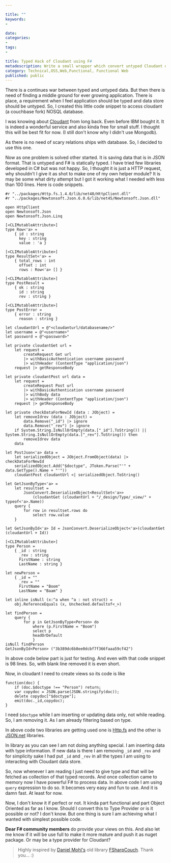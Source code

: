 ```yaml
---

title: ""
keywords:
- 

date: 
categories:
- 
tags:
- 

title: Typed Hack of Cloudant using F#
metadescription: Write a small wrapper which convert untyped Cloudant data to typed F# data 
category: Technical,OSS,Web,Functional, Functional Web 
published: public
---
```

There is a continues war between typed and untyped data. But then there is need of finding a middle ground for ever growing application. There is place, a requirement when I feel application should be typed and data store should be untyped. So, I created this little code snippet to access cloudant (a couchbase fork) NOSQL database. 

 

I was knowing about [Cloudant](http://cloudant.com) from long back. Even before IBM bought it. It is indeed a wonderful service and also kinda free for small stuff. I thought this will be best fit for now. (I still don't know why I didn't use Mongodb). 

As there is no need of scary relations ships with database. So, I decided to use this one. 

Now as one problem is solved other started. It is saving data that is in JSON format. That is untyped and F# is statically typed. I have tried few libraries developed in C# but was not happy. So, I thought it is just a HTTP request, why shouldn't I give it as shot to make one of my own helper module? It is may be some what dirty attempt but I got it working what I needed with less than 100 lines. Here is code snippets.


	#r "../packages/Http.fs.1.4.0/lib/net40/HttpClient.dll"
	#r "../packages/Newtonsoft.Json.6.0.6/lib/net45/Newtonsoft.Json.dll"
	
	open HttpClient
	open Newtonsoft.Json
	open Newtonsoft.Json.Linq
	
	[<CLIMutableAttribute>]
	type Row<'a> = 
	    { id : string
	      key : string
	      value : 'a }
	
	[<CLIMutableAttribute>]
	type ResultSet<'a> = 
	    { total_rows : int
	      offset : int
	      rows : Row<'a> [] }
	
	[<CLIMutableAttribute>]
	type PostResult = 
	    { ok : string
	      id : string
	      rev : string }
	
	[<CLIMutableAttribute>]
	type PostError = 
	    { error : string
	      reason : string }
	
	let cloudantUrl = @"<cloudanturl/databasename/>"
	let username = @"<username>"
	let password = @"<password>"
	
	let private cloudantGet url = 
	    let request = 
	        createRequest Get url
	        |> withBasicAuthentication username password
	        |> withHeader (ContentType "application/json")
	    request |> getResponseBody
	
	let private cloudantPost url data = 
	    let request = 
	        createRequest Post url
	        |> withBasicAuthentication username password
	        |> withBody data
	        |> withHeader (ContentType "application/json")
	    request |> getResponseBody
	
	let private checkDataForNewId (data : JObject) = 
	    let removeIdrev (data : JObject) = 
	        data.Remove("_id") |> ignore
	        data.Remove("_rev") |> ignore
	    if System.String.IsNullOrEmpty(data.["_id"].ToString()) || System.String.IsNullOrEmpty(data.["_rev"].ToString()) then 
	        removeIdrev data
	    data
	
	let PostJson<'a> data = 
	    let serializedObject = JObject.FromObject(data) |> checkDataForNewId
	    serializedObject.Add("$doctype", JToken.Parse("'" + data.GetType().Name + "'"))
	    cloudantPost cloudantUrl <| serializedObject.ToString()
	
	let GetJsonByType<'a> = 
	    let resultset = 
	        JsonConvert.DeserializeObject<ResultSet<'a>>
	            (cloudantGet (cloudantUrl + "/_design/Type/_view/" + typeof<'a>.Name))
	    query { 
	        for row in resultset.rows do
	            select row.value
	    }
	
	let GetJsonById<'a> Id = JsonConvert.DeserializeObject<'a>(cloudantGet (cloudantUrl + Id))
	
	[<CLIMutableAttribute>]
	type Person = 
	    { _id : string
	      _rev : string
	      FirstName : string
	      LastName : string }
	
	let newPerson = 
	    { _id = ""
	      _rev = ""
	      FirstName = "Boom"
	      LastName = "Baam" }
	
	let inline isNull (x:^a when ^a : not struct) =
	    obj.ReferenceEquals (x, Unchecked.defaultof<_>)
	
	let findPerson = 
	    query { 
	        for p in GetJsonByType<Person> do
	            where (p.FirstName = "Boom")
	            select p
	            headOrDefault
	            }
	isNull findPerson    
	GetJsonById<Person> ("3b389dc6b8ee0dcbf7f366faaa59cf42")

In above code below part is just for testing. And even with that code snippet is 98 lines. So, with blank line removed it is even short. 

Now, in cloudant I need to create views so its code is like 

	function(doc) {
	    if (doc.$doctype !== "Person") return;
	    var copydoc = JSON.parse(JSON.stringify(doc));
	    delete copydoc["$doctype"];
	    emit(doc._id,copydoc);
	}

I need `$doctype` while I am inserting or updating data only, not while reading. So, I am removing it. As I am already filtering based on type.

In above code two libraries are getting used one is [Http.fs](https://github.com/relentless/Http.fs) and the other is [JSON.net](http://james.newtonking.com/json) libraries. 

In library as you can see I am not doing anything special. I am inserting data with type information. If new data is there I am removing `_id` and `_rev` and for simplicity sake I had put `_id` and `_rev` in all the types I am using to interacting with Cloudant data store. 

So, now whenever I am reading I just need to give type and that will be fetched as collection of that typed records. And once collection came to memory now I have powerful F# to process data. In above code I am using `query` expression to do so. It becomes very easy and fun to use. And it is damn fast. At least for now.

Now, I don't know it if perfect or not. It kinda part functional and part Object Oriented as far as I know. Should I convert this to Type Provider or is it possible or not? I don't know. But one thing is sure I am achieving what I wanted with simplest possible code. 

**Dear F# community members** do provide your views on this. And also let me know if it will be use full to make it more mature and push it as nuget package. Or may be a type provider for Cloudant? 

> Highly inspired by [Daniel Mohl's](https://twitter.com/dmohl) old library [FSharpCouch](https://github.com/dmohl/FSharpCouch). Thank you... :)